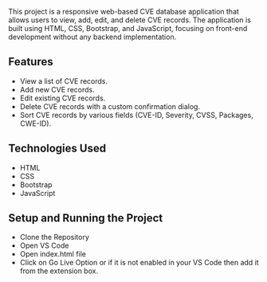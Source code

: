 
This project is a responsive web-based CVE database application that allows users to view, add, edit, and delete CVE records. The application is built using HTML, CSS, Bootstrap, and JavaScript, focusing on front-end development without any backend implementation.
## Features
- View a list of CVE records.
- Add new CVE records.
- Edit existing CVE records.
- Delete CVE records with a custom confirmation dialog.
- Sort CVE records by various fields (CVE-ID, Severity, CVSS, Packages, CWE-ID).

## Technologies Used
- HTML
- CSS
- Bootstrap
- JavaScript
## Setup and Running the Project
- Clone the Repository
- Open VS Code
- Open index.html file 
- Click on Go Live Option or if it is not enabled in your VS Code then add it from the extension box.

